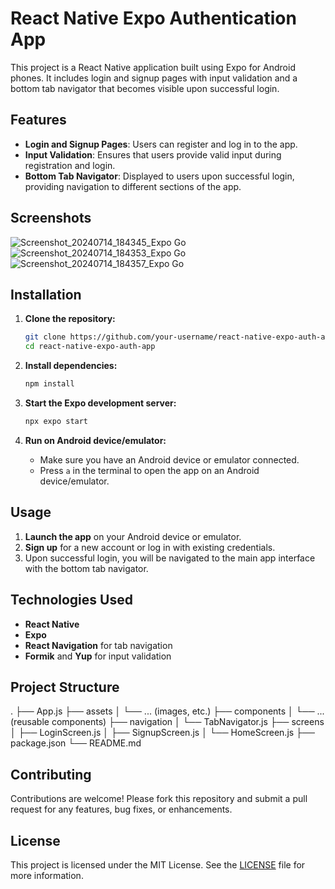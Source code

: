 # React Native Expo Authentication App

This project is a React Native application built using Expo for Android phones. It includes login and signup pages with input validation and a bottom tab navigator that becomes visible upon successful login.

## Features

- **Login and Signup Pages**: Users can register and log in to the app.
- **Input Validation**: Ensures that users provide valid input during registration and login.
- **Bottom Tab Navigator**: Displayed to users upon successful login, providing navigation to different sections of the app.

## Screenshots
![Screenshot_20240714_184345_Expo Go](https://github.com/user-attachments/assets/68aa4825-8be4-4fad-84b3-c735343038e1)
![Screenshot_20240714_184353_Expo Go](https://github.com/user-attachments/assets/fbdc54f6-60c6-432c-b952-14c4fc7080a4)
![Screenshot_20240714_184357_Expo Go](https://github.com/user-attachments/assets/78c9e554-f02d-4acd-9149-04886c203a27)



## Installation

1. **Clone the repository:**
    ```bash
    git clone https://github.com/your-username/react-native-expo-auth-app.git
    cd react-native-expo-auth-app
    ```

2. **Install dependencies:**
    ```bash
    npm install
    ```

3. **Start the Expo development server:**
    ```bash
    npx expo start
    ```

4. **Run on Android device/emulator:**
    - Make sure you have an Android device or emulator connected.
    - Press `a` in the terminal to open the app on an Android device/emulator.

## Usage

1. **Launch the app** on your Android device or emulator.
2. **Sign up** for a new account or log in with existing credentials.
3. Upon successful login, you will be navigated to the main app interface with the bottom tab navigator.

## Technologies Used

- **React Native**
- **Expo**
- **React Navigation** for tab navigation
- **Formik** and **Yup** for input validation

## Project Structure

.
├── App.js
├── assets
│ └── ... (images, etc.)
├── components
│ └── ... (reusable components)
├── navigation
│ └── TabNavigator.js
├── screens
│ ├── LoginScreen.js
│ ├── SignupScreen.js
│ └── HomeScreen.js
├── package.json
└── README.md


## Contributing

Contributions are welcome! Please fork this repository and submit a pull request for any features, bug fixes, or enhancements.

## License

This project is licensed under the MIT License. See the [LICENSE](LICENSE) file for more information.
